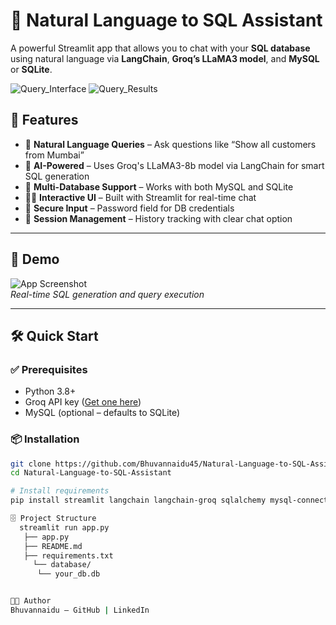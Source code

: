 # 🧠 Natural Language to SQL Assistant

A powerful Streamlit app that allows you to chat with your **SQL database** using natural language via **LangChain**, **Groq’s LLaMA3 model**, and **MySQL** or **SQLite**.

![Query_Interface](https://github.com/user-attachments/assets/e66c93d6-4c1d-4b3d-bd17-26d5de411e4b)
![Query_Results](https://github.com/user-attachments/assets/15d05504-5486-4c4e-a9b9-b16b7ce3e433)



## 🚀 Features

- 💬 **Natural Language Queries** – Ask questions like “Show all customers from Mumbai”
- 🧠 **AI-Powered** – Uses Groq's LLaMA3-8b model via LangChain for smart SQL generation
- 💾 **Multi-Database Support** – Works with both MySQL and SQLite
- 🧑‍💻 **Interactive UI** – Built with Streamlit for real-time chat
- 🔐 **Secure Input** – Password field for DB credentials
- 🧹 **Session Management** – History tracking with clear chat option

---

## 📸 Demo

![App Screenshot](https://your-screenshot-link.png)  
*Real-time SQL generation and query execution*

---

## 🛠️ Quick Start

### ✅ Prerequisites

- Python 3.8+
- Groq API key ([Get one here](https://console.groq.com/))
- MySQL (optional – defaults to SQLite)

### 📦 Installation

```bash
git clone https://github.com/Bhuvannaidu45/Natural-Language-to-SQL-Assistant.git
cd Natural-Language-to-SQL-Assistant

# Install requirements
pip install streamlit langchain langchain-groq sqlalchemy mysql-connector-python pathlib sqlite3

🗄️ Project Structure
  streamlit run app.py
   ├── app.py
   ├── README.md
   ├── requirements.txt
     └── database/
      └── your_db.db


👨‍💻 Author
Bhuvannaidu – GitHub | LinkedIn


